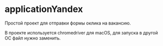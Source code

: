 # applicationYandex
Простой проект для отправки формы оклика на вакансию.

В проекте используется chromedriver для macOS, для запуска в другой ОС файл нужно заменить.
